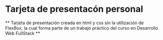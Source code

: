 # Tarjeta de presentacón personal #

** Tarjeta de presentación creada en html y css sin la utilización de FlexBox, la cual forma parte
de un trabajo práctico del curso en Desarrollo Web FullStack **
